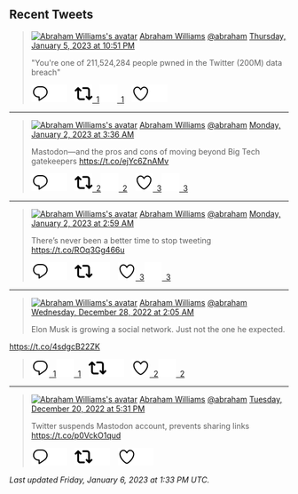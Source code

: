 ## Recent Tweets

> [![Abraham Williams's avatar](https://pbs.twimg.com/profile_images/897079141719195648/_mvh-QJH_mini.jpg)](https://twitter.com/abraham) [Abraham Williams](https://twitter.com/abraham) [@abraham](https://twitter.com/abraham) [Thursday, January 5, 2023 at 10:51 PM](https://twitter.com/abraham/status/1611133256623165442)
>
> "You're one of 211,524,284 people pwned in the Twitter (200M) data breach"
>
> [![Reply](./images/reply_light.svg#gh-light-mode-only "Reply")](https://twitter.com/intent/tweet?in_reply_to=1611133256623165442#gh-light-mode-only)[![Reply](./images/reply.svg#gh-dark-mode-only "Reply")](https://twitter.com/intent/tweet?in_reply_to=1611133256623165442#gh-dark-mode-only)&emsp;[![Retweet](./images/retweet_light.svg#gh-light-mode-only "Retweet")&ensp;1](https://twitter.com/intent/retweet?tweet_id=1611133256623165442#gh-light-mode-only)[![Retweet](./images/retweet.svg#gh-dark-mode-only "Retweet")&ensp;1](https://twitter.com/intent/retweet?tweet_id=1611133256623165442#gh-dark-mode-only)&emsp;[![Like](./images/like_light.svg#gh-light-mode-only "Like")](https://twitter.com/intent/favorite?tweet_id=1611133256623165442#gh-light-mode-only)[![Like](./images/like.svg#gh-dark-mode-only "Like")](https://twitter.com/intent/favorite?tweet_id=1611133256623165442#gh-dark-mode-only)


---

> [![Abraham Williams's avatar](https://pbs.twimg.com/profile_images/897079141719195648/_mvh-QJH_mini.jpg)](https://twitter.com/abraham) [Abraham Williams](https://twitter.com/abraham) [@abraham](https://twitter.com/abraham) [Monday, January 2, 2023 at 3:36 AM](https://twitter.com/abraham/status/1609755388098011137)
>
> Mastodon—and the pros and cons of moving beyond Big Tech gatekeepers https://t.co/ejYc6ZnAMv
>
> [![Reply](./images/reply_light.svg#gh-light-mode-only "Reply")](https://twitter.com/intent/tweet?in_reply_to=1609755388098011137#gh-light-mode-only)[![Reply](./images/reply.svg#gh-dark-mode-only "Reply")](https://twitter.com/intent/tweet?in_reply_to=1609755388098011137#gh-dark-mode-only)&emsp;[![Retweet](./images/retweet_light.svg#gh-light-mode-only "Retweet")&ensp;2](https://twitter.com/intent/retweet?tweet_id=1609755388098011137#gh-light-mode-only)[![Retweet](./images/retweet.svg#gh-dark-mode-only "Retweet")&ensp;2](https://twitter.com/intent/retweet?tweet_id=1609755388098011137#gh-dark-mode-only)&emsp;[![Like](./images/like_light.svg#gh-light-mode-only "Like")&ensp;3](https://twitter.com/intent/favorite?tweet_id=1609755388098011137#gh-light-mode-only)[![Like](./images/like.svg#gh-dark-mode-only "Like")&ensp;3](https://twitter.com/intent/favorite?tweet_id=1609755388098011137#gh-dark-mode-only)


---

> [![Abraham Williams's avatar](https://pbs.twimg.com/profile_images/897079141719195648/_mvh-QJH_mini.jpg)](https://twitter.com/abraham) [Abraham Williams](https://twitter.com/abraham) [@abraham](https://twitter.com/abraham) [Monday, January 2, 2023 at 2:59 AM](https://twitter.com/abraham/status/1609746159530041347)
>
> There’s never been a better time to stop tweeting
https://t.co/ROq3Gg466u
>
> [![Reply](./images/reply_light.svg#gh-light-mode-only "Reply")](https://twitter.com/intent/tweet?in_reply_to=1609746159530041347#gh-light-mode-only)[![Reply](./images/reply.svg#gh-dark-mode-only "Reply")](https://twitter.com/intent/tweet?in_reply_to=1609746159530041347#gh-dark-mode-only)&emsp;[![Retweet](./images/retweet_light.svg#gh-light-mode-only "Retweet")](https://twitter.com/intent/retweet?tweet_id=1609746159530041347#gh-light-mode-only)[![Retweet](./images/retweet.svg#gh-dark-mode-only "Retweet")](https://twitter.com/intent/retweet?tweet_id=1609746159530041347#gh-dark-mode-only)&emsp;[![Like](./images/like_light.svg#gh-light-mode-only "Like")&ensp;3](https://twitter.com/intent/favorite?tweet_id=1609746159530041347#gh-light-mode-only)[![Like](./images/like.svg#gh-dark-mode-only "Like")&ensp;3](https://twitter.com/intent/favorite?tweet_id=1609746159530041347#gh-dark-mode-only)


---

> [![Abraham Williams's avatar](https://pbs.twimg.com/profile_images/897079141719195648/_mvh-QJH_mini.jpg)](https://twitter.com/abraham) [Abraham Williams](https://twitter.com/abraham) [@abraham](https://twitter.com/abraham) [Wednesday, December 28, 2022 at 2:05 AM](https://twitter.com/abraham/status/1607920653079920643)
>
> Elon Musk is growing a social network. Just not the one he expected.

https://t.co/4sdgcB22ZK
>
> [![Reply](./images/reply_light.svg#gh-light-mode-only "Reply")&ensp;1](https://twitter.com/intent/tweet?in_reply_to=1607920653079920643#gh-light-mode-only)[![Reply](./images/reply.svg#gh-dark-mode-only "Reply")&ensp;1](https://twitter.com/intent/tweet?in_reply_to=1607920653079920643#gh-dark-mode-only)&emsp;[![Retweet](./images/retweet_light.svg#gh-light-mode-only "Retweet")](https://twitter.com/intent/retweet?tweet_id=1607920653079920643#gh-light-mode-only)[![Retweet](./images/retweet.svg#gh-dark-mode-only "Retweet")](https://twitter.com/intent/retweet?tweet_id=1607920653079920643#gh-dark-mode-only)&emsp;[![Like](./images/like_light.svg#gh-light-mode-only "Like")&ensp;2](https://twitter.com/intent/favorite?tweet_id=1607920653079920643#gh-light-mode-only)[![Like](./images/like.svg#gh-dark-mode-only "Like")&ensp;2](https://twitter.com/intent/favorite?tweet_id=1607920653079920643#gh-dark-mode-only)


---

> [![Abraham Williams's avatar](https://pbs.twimg.com/profile_images/897079141719195648/_mvh-QJH_mini.jpg)](https://twitter.com/abraham) [Abraham Williams](https://twitter.com/abraham) [@abraham](https://twitter.com/abraham) [Tuesday, December 20, 2022 at 5:31 PM](https://twitter.com/abraham/status/1605254645806497794)
>
> Twitter suspends Mastodon account, prevents sharing links
https://t.co/p0VckO1qud
>
> [![Reply](./images/reply_light.svg#gh-light-mode-only "Reply")](https://twitter.com/intent/tweet?in_reply_to=1605254645806497794#gh-light-mode-only)[![Reply](./images/reply.svg#gh-dark-mode-only "Reply")](https://twitter.com/intent/tweet?in_reply_to=1605254645806497794#gh-dark-mode-only)&emsp;[![Retweet](./images/retweet_light.svg#gh-light-mode-only "Retweet")](https://twitter.com/intent/retweet?tweet_id=1605254645806497794#gh-light-mode-only)[![Retweet](./images/retweet.svg#gh-dark-mode-only "Retweet")](https://twitter.com/intent/retweet?tweet_id=1605254645806497794#gh-dark-mode-only)&emsp;[![Like](./images/like_light.svg#gh-light-mode-only "Like")](https://twitter.com/intent/favorite?tweet_id=1605254645806497794#gh-light-mode-only)[![Like](./images/like.svg#gh-dark-mode-only "Like")](https://twitter.com/intent/favorite?tweet_id=1605254645806497794#gh-dark-mode-only)


_Last updated Friday, January 6, 2023 at 1:33 PM UTC._
